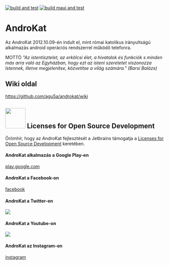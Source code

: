 [![build and test](https://github.com/agu5a/androkat/actions/workflows/dotnet.yml/badge.svg)](https://github.com/agu5a/androkat/actions/workflows/dotnet.yml)
[![build maui and test](https://github.com/agu5a/androkat/actions/workflows/dotnet.maui.yml/badge.svg)](https://github.com/agu5a/androkat/actions/workflows/dotnet.maui.yml)

# AndroKat

Az AndroKat 2012.10.09-én indult el, mint római katolikus irányultságú alkalmazás android operációs rendszerrel működő telefonra.

MOTTÓ
*"Az istentisztelet, az erkölcsi élet, a hivatalok és funkciók s minden más arra való az Egyházban, hogy ezt az isteni szeretetet viszonozza Istennek, illetve megjelenítse, közvetítse a világ számára." (Barsi Balázs)*

## Wiki oldal
https://github.com/agu5a/androkat/wiki

## <img src="https://resources.jetbrains.com/storage/products/company/brand/logos/jb_beam.png" width="64"/> Licenses for Open Source Development
Örömhír, hogy az AndroKat fejlesztését a Jetbrains támogatja a [Licenses for Open Source Development](https://www.jetbrains.com/community/opensource/#support) keretében.

#### AndroKat alkalmazás a Google Play-en
[play.google.com](https://play.google.com/store/apps/details?id=hu.AndroKat)

#### AndroKat a Facebook-on
[facebook](https://www.facebook.com/androkat)

#### AndroKat a Twitter-en
[![](https://img.shields.io/twitter/follow/AndroKat?style=social)](https://twitter.com/AndroKat)

#### AndroKat a Youtube-on
[![](https://img.shields.io/youtube/channel/views/UCF3mEbdkhZwjQE8reJHm4sg?style=social)](https://www.youtube.com/@androkat3634)

#### AndroKat az Instagram-on
[instagram](https://www.instagram.com/androkat_app)
